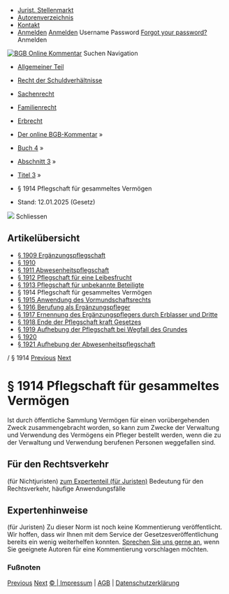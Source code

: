   * [Jurist. Stellenmarkt](https://bgb.kommentar.de/Buch-4/Abschnitt-3/Titel-3/</job-board> "Jurist. Stellenmarkt")
  * [Autorenverzeichnis](https://bgb.kommentar.de/Buch-4/Abschnitt-3/Titel-3/</Autorenverzeichnis> "Autorenverzeichnis")
  * [Kontakt](https://bgb.kommentar.de/Buch-4/Abschnitt-3/Titel-3/</Kontakt>)
  * [Anmelden](https://bgb.kommentar.de/Buch-4/Abschnitt-3/Titel-3/<#login> "show login form") [Anmelden](https://bgb.kommentar.de/Buch-4/Abschnitt-3/Titel-3/<#> "hide login form") Username Password
[Forgot your password?](https://bgb.kommentar.de/Buch-4/Abschnitt-3/Titel-3/</user/forgotpassword>) Anmelden 


[![BGB Online Kommentar](https://bgb.kommentar.de/extension/bgb/design/bgb/images/logo.png)](https://bgb.kommentar.de/Buch-4/Abschnitt-3/Titel-3/</> "BGB Online Kommentar")
Suchen
Navigation
  * [Allgemeiner Teil](https://bgb.kommentar.de/Buch-4/Abschnitt-3/Titel-3/</Buch-1>)
  * [Recht der Schuldverhältnisse](https://bgb.kommentar.de/Buch-4/Abschnitt-3/Titel-3/</Buch-2>)
  * [Sachenrecht](https://bgb.kommentar.de/Buch-4/Abschnitt-3/Titel-3/</Buch-3>)
  * [Familienrecht](https://bgb.kommentar.de/Buch-4/Abschnitt-3/Titel-3/</Buch-4>)
  * [Erbrecht](https://bgb.kommentar.de/Buch-4/Abschnitt-3/Titel-3/</Buch-5>)


  * [Der online BGB-Kommentar](https://bgb.kommentar.de/Buch-4/Abschnitt-3/Titel-3/</>) »
  * [Buch 4](https://bgb.kommentar.de/Buch-4/Abschnitt-3/Titel-3/</Buch-4>) »
  * [Abschnitt 3](https://bgb.kommentar.de/Buch-4/Abschnitt-3/Titel-3/</Buch-4/Abschnitt-3>) »
  * [Titel 3](https://bgb.kommentar.de/Buch-4/Abschnitt-3/Titel-3/</Buch-4/Abschnitt-3/Titel-3>) »
  * § 1914 Pflegschaft für gesammeltes Vermögen 
  * Stand: 12.01.2025 (Gesetz) 


![](https://vg01.met.vgwort.de/na/1c9909529ead4f509072c06d9081a7d5)
Schliessen 
## Artikelübersicht
  * [ § 1909 Ergänzungspflegschaft ](https://bgb.kommentar.de/Buch-4/Abschnitt-3/Titel-3/</Buch-4/Abschnitt-3/Titel-3/Ergaenzungspflegschaft>)
  * [ § 1910 ](https://bgb.kommentar.de/Buch-4/Abschnitt-3/Titel-3/</Buch-4/Abschnitt-3/Titel-3/node_2330>)
  * [ § 1911 Abwesenheitspflegschaft ](https://bgb.kommentar.de/Buch-4/Abschnitt-3/Titel-3/</Buch-4/Abschnitt-3/Titel-3/Abwesenheitspflegschaft>)
  * [ § 1912 Pflegschaft für eine Leibesfrucht ](https://bgb.kommentar.de/Buch-4/Abschnitt-3/Titel-3/</Buch-4/Abschnitt-3/Titel-3/Pflegschaft-fuer-eine-Leibesfrucht>)
  * [ § 1913 Pflegschaft für unbekannte Beteiligte ](https://bgb.kommentar.de/Buch-4/Abschnitt-3/Titel-3/</Buch-4/Abschnitt-3/Titel-3/Pflegschaft-fuer-unbekannte-Beteiligte>)
  * § 1914 Pflegschaft für gesammeltes Vermögen 
  * [ § 1915 Anwendung des Vormundschaftsrechts ](https://bgb.kommentar.de/Buch-4/Abschnitt-3/Titel-3/</Buch-4/Abschnitt-3/Titel-3/Anwendung-des-Vormundschaftsrechts>)
  * [ § 1916 Berufung als Ergänzungspfleger ](https://bgb.kommentar.de/Buch-4/Abschnitt-3/Titel-3/</Buch-4/Abschnitt-3/Titel-3/Berufung-als-Ergaenzungspfleger>)
  * [ § 1917 Ernennung des Ergänzungspflegers durch Erblasser und Dritte ](https://bgb.kommentar.de/Buch-4/Abschnitt-3/Titel-3/</Buch-4/Abschnitt-3/Titel-3/Ernennung-des-Ergaenzungspflegers-durch-Erblasser-und-Dritte>)
  * [ § 1918 Ende der Pflegschaft kraft Gesetzes ](https://bgb.kommentar.de/Buch-4/Abschnitt-3/Titel-3/</Buch-4/Abschnitt-3/Titel-3/Ende-der-Pflegschaft-kraft-Gesetzes>)
  * [ § 1919 Aufhebung der Pflegschaft bei Wegfall des Grundes ](https://bgb.kommentar.de/Buch-4/Abschnitt-3/Titel-3/</Buch-4/Abschnitt-3/Titel-3/Aufhebung-der-Pflegschaft-bei-Wegfall-des-Grundes>)
  * [ § 1920 ](https://bgb.kommentar.de/Buch-4/Abschnitt-3/Titel-3/</Buch-4/Abschnitt-3/Titel-3/node_2340>)
  * [ § 1921 Aufhebung der Abwesenheitspflegschaft ](https://bgb.kommentar.de/Buch-4/Abschnitt-3/Titel-3/</Buch-4/Abschnitt-3/Titel-3/Aufhebung-der-Abwesenheitspflegschaft>)


/ § 1914 
[Previous](https://bgb.kommentar.de/Buch-4/Abschnitt-3/Titel-3/</Buch-4/Abschnitt-3/Titel-3/Pflegschaft-fuer-unbekannte-Beteiligte> "§ 1913 Pflegschaft für unbekannte Beteiligte") [Next](https://bgb.kommentar.de/Buch-4/Abschnitt-3/Titel-3/</Buch-4/Abschnitt-3/Titel-3/Anwendung-des-Vormundschaftsrechts> "§ 1915 Anwendung des Vormundschaftsrechts")
# § 1914 Pflegschaft für gesammeltes Vermögen
Ist durch öffentliche Sammlung Vermögen für einen vorübergehenden Zweck zusammengebracht worden, so kann zum Zwecke der Verwaltung und Verwendung des Vermögens ein Pfleger bestellt werden, wenn die zu der Verwaltung und Verwendung berufenen Personen weggefallen sind.
## Für den Rechtsverkehr 
(für Nichtjuristen)
[zum Expertenteil (für Juristen)](https://bgb.kommentar.de/Buch-4/Abschnitt-3/Titel-3/<#expertenhinweise>)
Bedeutung für den Rechtsverkehr, häufige Anwendungsfälle
## Expertenhinweise
(für Juristen)
Zu dieser Norm ist noch keine Kommentierung veröffentlicht. Wir hoffen, dass wir Ihnen mit dem Service der Gesetzesveröffentlichung bereits ein wenig weiterhelfen konnten. [Sprechen Sie uns gerne an](https://bgb.kommentar.de/Buch-4/Abschnitt-3/Titel-3/</Kontakt>), wenn Sie geeignete Autoren für eine Kommentierung vorschlagen möchten. 
### Fußnoten
[Previous](https://bgb.kommentar.de/Buch-4/Abschnitt-3/Titel-3/</Buch-4/Abschnitt-3/Titel-3/Pflegschaft-fuer-unbekannte-Beteiligte> "§ 1913 Pflegschaft für unbekannte Beteiligte") [Next](https://bgb.kommentar.de/Buch-4/Abschnitt-3/Titel-3/</Buch-4/Abschnitt-3/Titel-3/Anwendung-des-Vormundschaftsrechts> "§ 1915 Anwendung des Vormundschaftsrechts")
[© | Impressum](https://bgb.kommentar.de/Buch-4/Abschnitt-3/Titel-3/</Kontakt>) | [AGB](https://bgb.kommentar.de/Buch-4/Abschnitt-3/Titel-3/</AGB>) | [Datenschutzerklärung](https://bgb.kommentar.de/Buch-4/Abschnitt-3/Titel-3/</Datenschutzerklaerung-fuer-Leser>)
